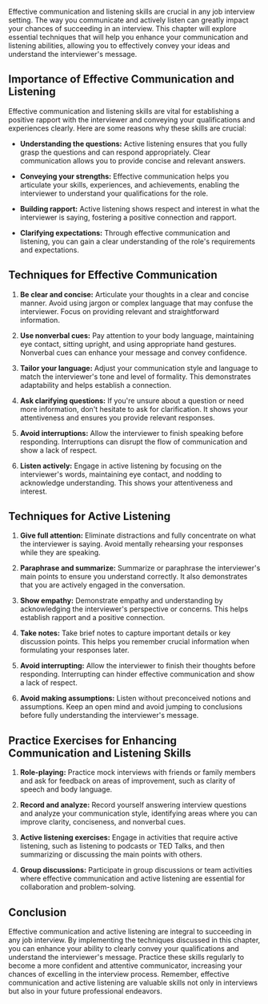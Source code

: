 
Effective communication and listening skills are crucial in any job interview setting. The way you communicate and actively listen can greatly impact your chances of succeeding in an interview. This chapter will explore essential techniques that will help you enhance your communication and listening abilities, allowing you to effectively convey your ideas and understand the interviewer's message.

Importance of Effective Communication and Listening
---------------------------------------------------

Effective communication and listening skills are vital for establishing a positive rapport with the interviewer and conveying your qualifications and experiences clearly. Here are some reasons why these skills are crucial:

* **Understanding the questions:** Active listening ensures that you fully grasp the questions and can respond appropriately. Clear communication allows you to provide concise and relevant answers.

* **Conveying your strengths:** Effective communication helps you articulate your skills, experiences, and achievements, enabling the interviewer to understand your qualifications for the role.

* **Building rapport:** Active listening shows respect and interest in what the interviewer is saying, fostering a positive connection and rapport.

* **Clarifying expectations:** Through effective communication and listening, you can gain a clear understanding of the role's requirements and expectations.

Techniques for Effective Communication
--------------------------------------

1. **Be clear and concise:** Articulate your thoughts in a clear and concise manner. Avoid using jargon or complex language that may confuse the interviewer. Focus on providing relevant and straightforward information.

2. **Use nonverbal cues:** Pay attention to your body language, maintaining eye contact, sitting upright, and using appropriate hand gestures. Nonverbal cues can enhance your message and convey confidence.

3. **Tailor your language:** Adjust your communication style and language to match the interviewer's tone and level of formality. This demonstrates adaptability and helps establish a connection.

4. **Ask clarifying questions:** If you're unsure about a question or need more information, don't hesitate to ask for clarification. It shows your attentiveness and ensures you provide relevant responses.

5. **Avoid interruptions:** Allow the interviewer to finish speaking before responding. Interruptions can disrupt the flow of communication and show a lack of respect.

6. **Listen actively:** Engage in active listening by focusing on the interviewer's words, maintaining eye contact, and nodding to acknowledge understanding. This shows your attentiveness and interest.

Techniques for Active Listening
-------------------------------

1. **Give full attention:** Eliminate distractions and fully concentrate on what the interviewer is saying. Avoid mentally rehearsing your responses while they are speaking.

2. **Paraphrase and summarize:** Summarize or paraphrase the interviewer's main points to ensure you understand correctly. It also demonstrates that you are actively engaged in the conversation.

3. **Show empathy:** Demonstrate empathy and understanding by acknowledging the interviewer's perspective or concerns. This helps establish rapport and a positive connection.

4. **Take notes:** Take brief notes to capture important details or key discussion points. This helps you remember crucial information when formulating your responses later.

5. **Avoid interrupting:** Allow the interviewer to finish their thoughts before responding. Interrupting can hinder effective communication and show a lack of respect.

6. **Avoid making assumptions:** Listen without preconceived notions and assumptions. Keep an open mind and avoid jumping to conclusions before fully understanding the interviewer's message.

Practice Exercises for Enhancing Communication and Listening Skills
-------------------------------------------------------------------

1. **Role-playing:** Practice mock interviews with friends or family members and ask for feedback on areas of improvement, such as clarity of speech and body language.

2. **Record and analyze:** Record yourself answering interview questions and analyze your communication style, identifying areas where you can improve clarity, conciseness, and nonverbal cues.

3. **Active listening exercises:** Engage in activities that require active listening, such as listening to podcasts or TED Talks, and then summarizing or discussing the main points with others.

4. **Group discussions:** Participate in group discussions or team activities where effective communication and active listening are essential for collaboration and problem-solving.

Conclusion
----------

Effective communication and active listening are integral to succeeding in any job interview. By implementing the techniques discussed in this chapter, you can enhance your ability to clearly convey your qualifications and understand the interviewer's message. Practice these skills regularly to become a more confident and attentive communicator, increasing your chances of excelling in the interview process. Remember, effective communication and active listening are valuable skills not only in interviews but also in your future professional endeavors.
